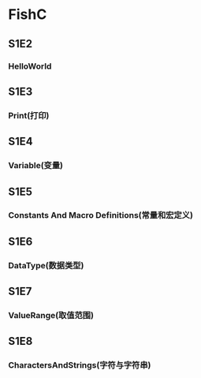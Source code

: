 # FishC
## S1E2
### HelloWorld
## S1E3
### Print(打印)
## S1E4
### Variable(变量)
## S1E5
### Constants And Macro Definitions(常量和宏定义)
## S1E6
### DataType(数据类型)
## S1E7
### ValueRange(取值范围)
## S1E8
### CharactersAndStrings(字符与字符串)
